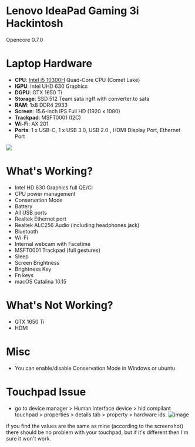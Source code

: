 # Lenovo IdeaPad Gaming 3i Hackintosh
Opencore 0.7.0
# Laptop Hardware


- <b>CPU</b>: [Intel i5 10300H](https://ark.intel.com/content/www/us/en/ark/products/201839/intel-core-i5-10300h-processor-8m-cache-up-to-4-50-ghz.html) Quad-Core CPU (Comet Lake)
- <b>IGPU</b>: Intel UHD 630 Graphics 
- <b>DGPU</b>: GTX 1650 Ti
- <b>Storage</b>: SSD 512 Team sata ngff with converter to sata
- <b>RAM</b>: 1x8 DDR4 2933
- <b>Screen</b>: 15.6-inch IPS Full HD (1920 x 1080)
- <b>Trackpad</b>: MSFT0001 (I2C)
- <b>Wi-Fi</b>: AX 201
- <b>Ports</b>: 1 x USB-C, 1 x USB 3.0, USB 2.0 , HDMI Display Port, Ethernet Port


<img src="./ss.png">

# What's Working?
- Intel HD 630 Graphics full QE/CI 
- CPU power management 
- Conservation Mode
- Battery
- All USB ports 
- Realtek Ethernet port 
- Realtek ALC256 Audio (including headphones jack)
- Bluetooth
- Wi-Fi 
- Internal webcam with Facetime
- MSFT0001 Trackpad (full gestures)
- Sleep
- Screen Brightness
- Brightness Key
- Fn keys
- macOS Catalina 10.15

# What's Not Working?
- GTX 1650 Ti
- HDMI

# Misc
- You can enable/disable Conservation Mode in Windows or ubuntu

# Touchpad Issue
- go to device manager > Human interface device > hid compilant touchpad > properties > details tab > property > hardware ids.
![image](https://user-images.githubusercontent.com/17905038/168947693-bccfbee7-c6db-4912-aa24-1ba9d8f1c4ab.png)

if you find the values are the same as mine (according to the screenshot) there should be no problem with your touchpad, but if it's different then I'm sure it won't work.
